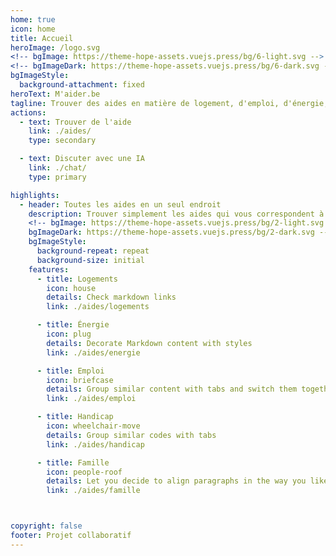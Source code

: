 ```yaml
---
home: true
icon: home
title: Accueil
heroImage: /logo.svg
<!-- bgImage: https://theme-hope-assets.vuejs.press/bg/6-light.svg -->
<!-- bgImageDark: https://theme-hope-assets.vuejs.press/bg/6-dark.svg -->
bgImageStyle:
  background-attachment: fixed
heroText: M'aider.be
tagline: Trouver des aides en matière de logement, d'emploi, d'énergie, ...
actions:
  - text: Trouver de l'aide
    link: ./aides/
    type: secondary

  - text: Discuter avec une IA
    link: ./chat/
    type: primary

highlights:
  - header: Toutes les aides en un seul endroit
    description: Trouver simplement les aides qui vous correspondent à vos besoins
    <!-- bgImage: https://theme-hope-assets.vuejs.press/bg/2-light.svg
    bgImageDark: https://theme-hope-assets.vuejs.press/bg/2-dark.svg -->
    bgImageStyle:
      background-repeat: repeat
      background-size: initial
    features:
      - title: Logements
        icon: house
        details: Check markdown links
        link: ./aides/logements

      - title: Énergie
        icon: plug
        details: Decorate Markdown content with styles
        link: ./aides/energie

      - title: Emploi
        icon: briefcase
        details: Group similar content with tabs and switch them together
        link: ./aides/emploi

      - title: Handicap
        icon: wheelchair-move
        details: Group similar codes with tabs
        link: ./aides/handicap

      - title: Famille
        icon: people-roof
        details: Let you decide to align paragraphs in the way you like
        link: ./aides/famille



copyright: false
footer: Projet collaboratif
---
```



<test />